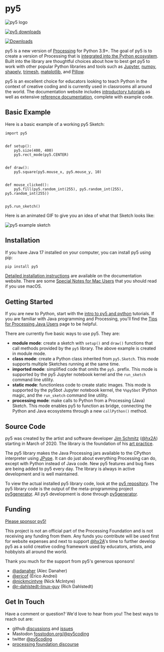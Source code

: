 # py5

![py5 logo](py5_docs/images/logo.png)

[![py5 downloads](https://static.pepy.tech/badge/py5/month)](https://pepy.tech/project/py5)

[![Downloads](https://static.pepy.tech/badge/py5/week)](https://pepy.tech/project/py5)

py5 is a new version of [Processing][processing] for Python 3.9+. The goal of py5 is to create a version of Processing that is [integrated into the Python ecosystem](https://py5coding.org/integrations/python_ecosystem_integrations.html). Built into the library are thoughtful choices about how to best get py5 to work with other popular Python libraries and tools such as [Jupyter](https://jupyter.org/), [numpy](https://numpy.org/), [shapely](https://shapely.readthedocs.io/en/stable/), [trimesh](https://trimesh.org/), [matplotlib](https://matplotlib.org/), and [Pillow](https://python-pillow.org/).

py5 is an excellent choice for educators looking to teach Python in the context of creative coding and is currently used in classrooms all around the world. The documentation website includes [introductory tutorials](https://py5coding.org/tutorials/intro_to_py5_and_python.html) as well as extensive [reference documentation](https://py5coding.org/reference/summary.html), complete with example code.

## Basic Example

Here is a basic example of a working py5 Sketch:

```python3
import py5


def setup():
    py5.size(400, 400)
    py5.rect_mode(py5.CENTER)


def draw():
    py5.square(py5.mouse_x, py5.mouse_y, 10)


def mouse_clicked():
    py5.fill(py5.random_int(255), py5.random_int(255), py5.random_int(255))


py5.run_sketch()
```

Here is an animated GIF to give you an idea of what that Sketch looks like:

![py5 example sketch](py5_docs/images/example.gif)

## Installation

If you have Java 17 installed on your computer, you can install py5 using pip:

```bash
pip install py5
```

[Detailed installation instructions](https://py5coding.org/content/install.html) are available on the documentation website. There are some [Special Notes for Mac Users](https://py5coding.org/content/macos_users.html) that you should read if you use macOS.

## Getting Started

If you are new to Python, start with the [intro to py5 and python](https://py5coding.org/tutorials/intro_to_py5_and_python.html) tutorials. If you are familiar with Java programming and Processing, you'll find the [Tips for Processing Java Users](https://py5coding.org/content/coming_from_processing_java.html) page to be helpful.

There are currently five basic ways to use py5. They are:

* **module mode**: create a sketch with `setup()` and `draw()` functions that call methods provided by the `py5` library. The above example is created in module mode.
* **class mode**: create a Python class inherited from `py5.Sketch`. This mode supports multiple Sketches running at the same time.
* **imported mode**: simplified code that omits the `py5.` prefix. This mode is supported by the py5 Jupyter notebook kernel and the `run_sketch` command line utility.
* **static mode**: functionless code to create static images. This mode is supported by the py5bot Jupyter notebook kernel, the `%%py5bot` IPython magic, and the `run_sketch` command line utility.
* **processing mode**: make calls to Python from a Processing (Java) Sketch. This mode enables py5 to function as bridge, connecting the Python and Java ecosystems through a new `callPython()` method.

## Source Code

py5 was created by the artist and software developer [Jim Schmitz](https://ixora.io/) ([@hx2A](https://github.com/hx2A)) starting in March of 2020. The library is the foundation of his [art practice](https://ixora.io/art/).

The py5 library makes the Java Processing jars available to the CPython interpreter using [JPype][jpype]. It can do just about everything Processing can do, except with Python instead of Java code. New py5 features and bug fixes are being added to py5 every day. The library is always in active development and is well maintained.

To view the actual installed py5 library code, look at the [py5 repository][py5_repo]. The py5 library code is the output of the meta-programming project [py5generator][py5generator_repo]. All py5 development is done through [py5generator][py5generator_repo].

## Funding

[Please sponsor py5!](https://github.com/sponsors/py5coding)

This project is not an official part of the Processing Foundation and is not receiving any funding from them. Any funds you contribute will be used first for website expenses and next to support [@hx2A](https://github.com/hx2A/)'s time to further develop py5 as a solid creative coding framework used by educators, artists, and hobbyists all around the world.

Thank you much for the support from py5's generous sponsors!

* [@adanaher](https://github.com/adanaher) (Alec Danaher)
* [@ericof](https://github.com/ericof) (Érico Andrei)
* [@nickmcintyre](https://github.com/nickmcintyre) (Nick McIntyre)
* [@r-dahlstedt-linux-guy](https://github.com/r-dahlstedt-linux-guy) (Rich Dahlstedt)

## Get In Touch

Have a comment or question? We'd love to hear from you! The best ways to reach out are:

* github [discussions](https://github.com/py5coding/py5generator/discussions) and [issues](https://github.com/py5coding/py5generator/issues)
* Mastodon <a rel="me" href="https://fosstodon.org/@py5coding">fosstodon.org/@py5coding</a>
* twitter [@py5coding](https://twitter.com/py5coding)
* [processing foundation discourse](https://discourse.processing.org/c/28)

[processing]: https://github.com/processing/processing4
[jpype]: https://github.com/jpype-project/jpype
[py5_repo]: https://github.com/py5coding/py5
[py5generator_repo]: https://github.com/py5coding/py5generator
